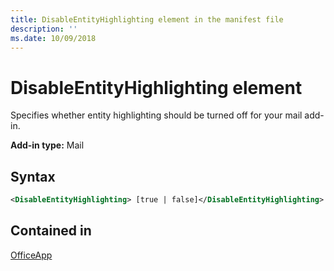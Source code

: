 ```yaml
---
title: DisableEntityHighlighting element in the manifest file
description: ''
ms.date: 10/09/2018
---
```


# DisableEntityHighlighting element

Specifies whether entity highlighting should be turned off for your mail add-in.

**Add-in type:** Mail

## Syntax

```XML
<DisableEntityHighlighting> [true | false]</DisableEntityHighlighting>
```

## Contained in

[OfficeApp](officeapp.md)

